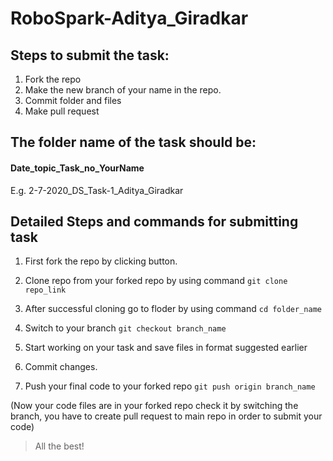 # RoboSpark-Aditya_Giradkar


## Steps to submit the task:
1. Fork the repo
2. Make the new branch of your name in the repo.
3. Commit folder and files
4. Make pull request


## The folder name of the task should be:
#### Date_topic_Task_no_YourName
E.g. 2-7-2020_DS_Task-1_Aditya_Giradkar


## Detailed Steps and commands for submitting task 
1. First fork the repo by clicking button.

2. Clone repo from your forked repo by using command
```git clone repo_link```

3. After successful cloning go to floder by using command
        ```cd folder_name```

4. Switch to your branch
        ```git checkout branch_name```

5. Start working on your task and save files in format suggested earlier

6. Commit changes.

7. Push your final code to your forked repo
        ```git push origin branch_name``` 

(Now your code files are in your forked repo check it by switching the branch, you have to create pull request to main repo in order to submit your code)

> All the best!
